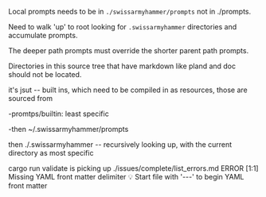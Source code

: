 Local prompts needs to be in `./swissarmyhammer/prompts` not in ./prompts.

Need to walk 'up' to root looking for `.swissarmyhammer` directories and accumulate prompts.

The deeper path prompts must override the shorter parent path prompts.

Directories in this source tree that have markdown like pland and doc should not be located.

it's jsut -- built ins, which need to be compiled in as resources, those are sourced from 

-promtps/builtin: least specific

-then ~/.swissarmyhammer/prompts

then ./.swissarmyhammer -- recursively looking up, with the current directory as most specific

cargo run validate is picking up
./issues/complete/list_errors.md
  ERROR [1:1] Missing YAML front matter delimiter
    💡 Start file with '---' to begin YAML front matter
